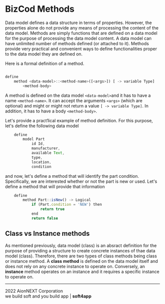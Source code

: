 # BizCod Methods

Data model defines a data structure in terms of properties. However, the properties alone do not provide any means of processing the content of the data model. Methods are simply functions that are defined on a data model for the purpose of processing the data model content. A data model can have unlimited number of methods defined (or attached to it). Methods provide very practical and convenient ways to define functionalities proper to the data model they are defined on.

Here is a formal definition of a method.

```js

define 
    method <data-model>::<method-name>([<args>]) [ -> variable Type] 
        <method-body>

```

A method is defined on the data model `<data-model>`and it has to have a name `<method-name>`. It can accept the arguments `<args>` (which are optional) and might or might not return a value `[ -> variable Type]`. In addition, it has to have a body `<method-body>`. 

Let's provide a pract1ical example of method definition. For this purpose, let's define the following data model

```js
    define
        model Part
            id Id, 
            manufacturer, 
            available Text, 
            type, 
            location, 
            condition      
```

and now, let's define a method that will identify the part condition. Specifically, we are interested whether or not the part is new or used. Let's define a method that will provide that information

```js
    define 
        method Part::isNew() -> Logical
            if (Part.condition = 'NEW') then 
                return true
            end       
            return false            
```


## Class vs Instance methods

As mentioned previously, data model (class) is an absract definition for the purpose of providing a structure to create concrete instances of thae data model (class). Therefore, there are two types of class methods being class or instance method. 
A **class method** is defined on the data model itself and does not rely on any concrete instance to operate on. Conversely, an **instance** method operates on an instance and it requires a specific instance to operate on.
____________________
2022 AionNEXT Corporation<br>
we build soft and you build app | <b>soft4app</b>
